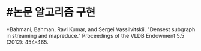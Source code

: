 #논문 알고리즘 구현
================
*Bahmani, Bahman, Ravi Kumar, and Sergei Vassilvitskii. "Densest subgraph in streaming and mapreduce." Proceedings of the VLDB Endowment 5.5 (2012): 454-465.
